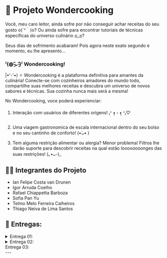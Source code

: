 # 🍰 Projeto Wondercooking

Você, meu caro leitor, ainda sofre por não conseguir achar receitas do seu gosto o(´^｀)o? Ou ainda sofre para encontrar tutoriais de técnicas específicas do universo culinário ಥ_ಥ? 

Seus dias de sofrimento acabaram! Pois agora neste exato segundo e momento, eu lhe apresento...


### ⁽(◍˃̵͈̑ᴗ˂̵͈̑)⁽ Wondercooking!


|•'-'•) ✧ Wondercooking é a plataforma definitiva para amantes da culinária! Conecte-se com cozinheiros amadores do mundo todo, compartilhe suas melhores receitas e descubra um universo de novos sabores e técnicas. Sua cozinha nunca mais será a mesma!

No Wondercooking, voce poderá experienciar:

1. Interação com usuários de diferentes origens! ₍ᐢ •͈ ༝ •͈ ᐢ₎♡

2. Uma viagem gastronomica de escala internacional dentro do seu bolso e no seu cantinho de conforto! (•̀ᴗ• )

3. Tem alguma restrição alimentar ou alergia? Menor problema! Filtros lhe darão suporte para descobrir receitas na qual estão loooooooonges das suas restrições! (｡•ᴗ-)_


## 👩‍🎓 Integrantes do Projeto

- Ian Felipe Costa van Drunen
- Igor Arruda Coelho
- Rafael Chiappetta Barboza
- Sofia Pan Yu
- Telmo Melo Ferreira Calheiros
- Thiago Neiva de Lima Santos

## 💾 Entregas:

<details>
<summary>Entrega 01:</summary>

## 📝 Jira:

Utilizamos o Jira para criar nosso backlog e nossa primeira sprint com 7 histórias de usuário.

Backlog:
\
<img src="Imagens/Backlog.png" alt = "Backlog" width = "1000">

Quadro sprint:
\
<img src="Imagens/Quadro_sprint.png" alt = "Quadro sprint" width = "1000">

Acesse nosso Jira clicando aqui:
<a href = "https://cesar-team-pz3i66at.atlassian.net/jira/software/projects/WON/boards/34" target = "_blanck"> ir para o Jira</a>

Acesse o nosso documento das histórias de usuário com cenários de validação utilizando BDD:
<a href = "https://docs.google.com/document/d/1IX6r9FOJcd_eR8FyVsrMSKdi9eVuUcwD_jcz5_sBhKQ/edit?tab=t.0" target = "_blanck">ir para o Docs</a>

## 🎨 Figma:

Utilizamos o Figma para crair nosso protótipo de baixa fidelidade e adicionamos o screencast para apresentá-lo.

Visualize nosso protótipo Lo-fi pelo screencast clicando aqui: 
<a href = "https://youtu.be/JA0FdsLmdgc" target = "_blanck">ir para o screencast</a>

Visualize nosso protótipo Lo-fi pelo Figma clicando aqui:
<a href = "https://www.figma.com/design/gEc7YbPocqWbVVGBQgXbeb/Untitled?node-id=1-703&t=F3tTupZ39Z28jbL0-0">ir para o Figma</a>

</details>

<details>
<summary>Entrega 02:</summary>
  
## 💻 Programação em Par

Segue abaixo links para acessar a documentação da programação em par:

Dupla 001: [Link de acesso.](https://docs.google.com/document/d/1VMShdnzmD7LD9jPJXrcCvs5p0LIE16-E2SSJfQTupZ0/edit?usp=sharing)



Dupla 002: [Link de acesso.](https://docs.google.com/document/d/1eHmU18Bjz6BKVYZzzzeMdUzSkjeLxBpYUKqnVwqAahE/edit?usp=sharing)



Dupla 003: [Link de acesso.](https://docs.google.com/document/d/1_7FUateEpQVbhTdNlaI2qU6icwHFJ50icyU12_h-VXE/edit?usp=sharing)

## 🐞 Bug Tracker

Bug tracker dos problemas que ocorreram no prolongar do projeto

<img src="Imagens/Print_tela_bug_tracker2025-09-28231049.png" alt = "Quadro sprint" width = "1000">

## 📝 Jira:

Atualizamos o backlog e iniciamos uma segunda sprint com 6 histórias de usuário e passando 3 histórias para a etapa de implementação. 

Backlog da sprint 2:
\
<img src="Imagens/Print_tela_Backlog_sprint2_2025-09-28_231530.png" width = "1000">

Quadro sprint 2:
\
<img src="Imagens/Print_tela_quadro_sprint2_2025-09-28231943.png" width = "1000">

HISTÓRIAS IMPLEMENTADAS:

HISTÓRIA 3: Como usuário que preza pela qualidade das instruções, gostaria de ver se os outros conseguiram fazer tal receita.
HISTÓRIA 5: Como usuário, quero poder marcar receitas como favorito para guardá-las.
HISTÓRIA 8: Como usuário, quero que eu possa ver imagens da receita e do processo na aplicação.
HISTÓRIA 9: Como usuário, gostaria que cada postagem viesse junto com tags anexadas a elas que facilitassem a pesquisa

Acesse nosso Jira clicando aqui:
<a href = "https://cesar-team-pz3i66at.atlassian.net/jira/software/projects/WON/boards/34" target = "_blanck"> ir para o Jira</a>

## 📸 Screencast da plataforma em funcionamento

Acesse a gravação clicando aqui:
<a href = "https://youtu.be/_rKbCtVq0rg"> Ir para o vídeo</a>
</details>

<summary>Entrega 03:</summary>
---
